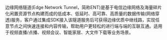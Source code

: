 边缘网络隧道(Edge Network Tunnel，简称ENT)是基于电信边缘网络及海量碎片化闲置资源节点构建而成的低成本、低延时、高可靠、高质量的数据传输(网络穿透)服务，客户通过集成SDK接入该隧道服务后可获得边缘优质中继线路，实现任意节点之间快速连接和内容传输，帮助用户更轻松的进行端与端的互联互通。适用于视频直播/点播、视频会议、智能家居、大文件下载等业务场景。